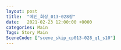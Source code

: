 ```yaml
---
layout: post
title:  "메인_회상_013~028장"
date:   2021-02-23 12:00:00 +0000
categories: Main
Tags: Story Main
SceneCode: ["scene_skip_cp013-028_q1_s10"]
---
```

